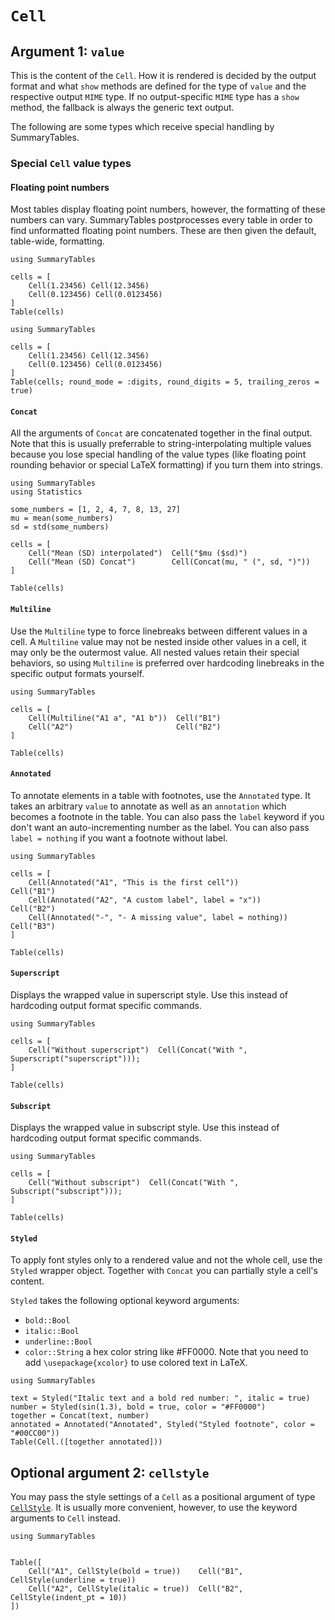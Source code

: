 # `Cell`

## Argument 1: `value`

This is the content of the `Cell`.
How it is rendered is decided by the output format and what `show` methods are defined for the type of `value` and the respective output `MIME` type.
If no output-specific `MIME` type has a `show` method, the fallback is always the generic text output.

The following are some types which receive special handling by SummaryTables.

### Special `Cell` value types

#### Floating point numbers

Most tables display floating point numbers, however, the formatting of these numbers can vary.
SummaryTables postprocesses every table in order to find unformatted floating point numbers.
These are then given the default, table-wide, formatting.

```@example
using SummaryTables

cells = [
    Cell(1.23456) Cell(12.3456)
    Cell(0.123456) Cell(0.0123456)
]
Table(cells)
```

```@example
using SummaryTables

cells = [
    Cell(1.23456) Cell(12.3456)
    Cell(0.123456) Cell(0.0123456)
]
Table(cells; round_mode = :digits, round_digits = 5, trailing_zeros = true)
```

#### `Concat`

All the arguments of `Concat` are concatenated together in the final output.
Note that this is usually preferrable to string-interpolating multiple values because you lose special handling of the value types (like floating point rounding behavior or special LaTeX formatting) if you turn them into strings.

```@example
using SummaryTables
using Statistics

some_numbers = [1, 2, 4, 7, 8, 13, 27]
mu = mean(some_numbers)
sd = std(some_numbers)

cells = [
    Cell("Mean (SD) interpolated")  Cell("$mu ($sd)")
    Cell("Mean (SD) Concat")        Cell(Concat(mu, " (", sd, ")"))
]

Table(cells)
```

#### `Multiline`

Use the `Multiline` type to force linebreaks between different values in a cell.
A `Multiline` value may not be nested inside other values in a cell, it may only be the outermost value.
All nested values retain their special behaviors, so using `Multiline` is preferred over hardcoding linebreaks in the specific output formats yourself.

```@example
using SummaryTables

cells = [
    Cell(Multiline("A1 a", "A1 b"))  Cell("B1")
    Cell("A2")                       Cell("B2")
]

Table(cells)
```

#### `Annotated`

To annotate elements in a table with footnotes, use the `Annotated` type.
It takes an arbitrary `value` to annotate as well as an `annotation` which becomes a footnote in the table.
You can also pass the `label` keyword if you don't want an auto-incrementing number as the label.
You can also pass `label = nothing` if you want a footnote without label.

```@example
using SummaryTables

cells = [
    Cell(Annotated("A1", "This is the first cell"))             Cell("B1")
    Cell(Annotated("A2", "A custom label", label = "x"))        Cell("B2")
    Cell(Annotated("-", "- A missing value", label = nothing))  Cell("B3")
]

Table(cells)
```

#### `Superscript`

Displays the wrapped value in superscript style.
Use this instead of hardcoding output format specific commands.

```@example
using SummaryTables

cells = [
    Cell("Without superscript")  Cell(Concat("With ", Superscript("superscript")));
]

Table(cells)
```

#### `Subscript`

Displays the wrapped value in subscript style.
Use this instead of hardcoding output format specific commands.

```@example
using SummaryTables

cells = [
    Cell("Without subscript")  Cell(Concat("With ", Subscript("subscript")));
]

Table(cells)
```

#### `Styled`

To apply font styles only to a rendered value and not the whole cell, use the `Styled` wrapper object. Together with `Concat` you can partially style a cell's content.

`Styled` takes the following optional keyword arguments:
- `bold::Bool`
- `italic::Bool`
- `underline::Bool`
- `color::String` a hex color string like #FF0000. Note that you need to add `\usepackage{xcolor}` to use colored text in LaTeX.

```@example
using SummaryTables

text = Styled("Italic text and a bold red number: ", italic = true)
number = Styled(sin(1.3), bold = true, color = "#FF0000")
together = Concat(text, number)
annotated = Annotated("Annotated", Styled("Styled footnote", color = "#00CC00"))
Table(Cell.([together annotated]))
```

## Optional argument 2: `cellstyle`

You may pass the style settings of a `Cell` as a positional argument of type [`CellStyle`](@ref).
It is usually more convenient, however, to use the keyword arguments to `Cell` instead.

```@example
using SummaryTables


Table([
    Cell("A1", CellStyle(bold = true))    Cell("B1", CellStyle(underline = true))
    Cell("A2", CellStyle(italic = true))  Cell("B2", CellStyle(indent_pt = 10))
])
```
